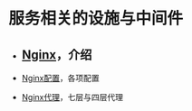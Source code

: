 # 服务相关的设施与中间件

- ## [Nginx](nginx.md)，介绍

- [Nginx配置](./nginx_config.md)，各项配置

- [Nginx代理](./nginx_proxy.md)，七层与四层代理


